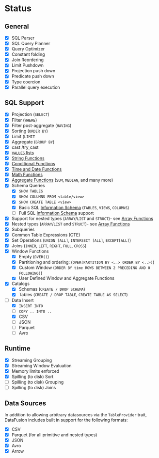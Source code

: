 <!---
  Licensed to the Apache Software Foundation (ASF) under one
  or more contributor license agreements.  See the NOTICE file
  distributed with this work for additional information
  regarding copyright ownership.  The ASF licenses this file
  to you under the Apache License, Version 2.0 (the
  "License"); you may not use this file except in compliance
  with the License.  You may obtain a copy of the License at

    http://www.apache.org/licenses/LICENSE-2.0

  Unless required by applicable law or agreed to in writing,
  software distributed under the License is distributed on an
  "AS IS" BASIS, WITHOUT WARRANTIES OR CONDITIONS OF ANY
  KIND, either express or implied.  See the License for the
  specific language governing permissions and limitations
  under the License.
-->

# Status

## General

- [x] SQL Parser
- [x] SQL Query Planner
- [x] Query Optimizer
- [x] Constant folding
- [x] Join Reordering
- [x] Limit Pushdown
- [x] Projection push down
- [x] Predicate push down
- [x] Type coercion
- [x] Parallel query execution

## SQL Support

- [x] Projection (`SELECT`)
- [x] Filter (`WHERE`)
- [x] Filter post-aggregate (`HAVING`)
- [x] Sorting (`ORDER BY`)
- [x] Limit (`LIMIT`
- [x] Aggregate (`GROUP BY`)
- [x] cast /try_cast
- [x] [`VALUES` lists](https://www.postgresql.org/docs/current/queries-values.html)
- [x] [String Functions](./scalar_functions.md#string-functions)
- [x] [Conditional Functions](./scalar_functions.md#conditional-functions)
- [x] [Time and Date Functions](./scalar_functions.md#time-and-date-functions)
- [x] [Math Functions](./scalar_functions.md#math-functions)
- [x] [Aggregate Functions](./aggregate_functions.md) (`SUM`, `MEDIAN`, and many more)
- [x] Schema Queries
  - [x] `SHOW TABLES`
  - [x] `SHOW COLUMNS FROM <table/view>`
  - [x] `SHOW CREATE TABLE <view>`
  - [x] Basic SQL [Information Schema](./information_schema.md) (`TABLES`, `VIEWS`, `COLUMNS`)
  - [ ] Full SQL [Information Schema](./information_schema.md) support
- [x] Support for nested types (`ARRAY`/`LIST` and `STRUCT`)- see [Array Functions](./scalar_functions.md#array-functions)
- [x] Nested types (`ARRAY`/`LIST` and `STRUCT`)- see [Array Functions](./scalar_functions.md#array-functions)
- [x] Subqueries
- [x] Common Table Expressions (CTE)
- [x] Set Operations (`UNION [ALL]`, `INTERSECT [ALL]`, `EXCEPT[ALL]`)
- [x] Joins (`INNER`, `LEFT`, `RIGHT`, `FULL`, `CROSS`)
- [x] Window Functions
  - [x] Empty (`OVER()`)
  - [x] Partitioning and ordering: (`OVER(PARTITION BY <..> ORDER BY <..>)`)
  - [x] Custom Window (`ORDER BY time ROWS BETWEEN 2 PRECEDING AND 0 FOLLOWING)`)
  - [x] User Defined Window and Aggregate Functions
- [x] Catalogs
  - [x] Schemas (`CREATE / DROP SCHEMA`)
  - [x] Tables (`CREATE / DROP TABLE`, `CREATE TABLE AS SELECT`)
- [ ] Data Insert
  - [x] `INSERT INTO`
  - [ ] `COPY .. INTO ..`
  - [x] CSV
  - [ ] JSON
  - [ ] Parquet
  - [ ] Avro

## Runtime

- [x] Streaming Grouping
- [x] Streaming Window Evaluation
- [x] Memory limits enforced
- [x] Spilling (to disk) Sort
- [ ] Spilling (to disk) Grouping
- [ ] Spilling (to disk) Joins

## Data Sources

In addition to allowing arbitrary datasources via the `TableProvider`
trait, DataFusion includes built in support for the following formats:

- [x] CSV
- [x] Parquet (for all primitive and nested types)
- [x] JSON
- [x] Avro
- [x] Arrow
